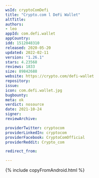 ```yaml
---
wsId: cryptoComDefi
title: "Crypto.com l DeFi Wallet"
altTitle: 
authors:
- leo
appId: com.defi.wallet
appCountry: 
idd: 1512048310
released: 2020-05-20
updated: 2022-02-11
version: "1.26.1"
stars: 4.23568
reviews: 1833
size: 89842688
website: https://crypto.com/defi-wallet
repository: 
issue: 
icon: com.defi.wallet.jpg
bugbounty: 
meta: ok
verdict: nosource
date: 2021-10-24
signer: 
reviewArchive:

providerTwitter: cryptocom
providerLinkedIn: cryptocom
providerFacebook: CryptoComOfficial
providerReddit: Crypto_com

redirect_from:

---
```


{% include copyFromAndroid.html %}
